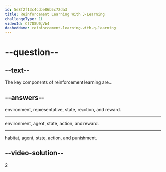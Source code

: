 ```yaml
---
id: 5e8f2f13c4cdbe86b5c72da3
title: Reinforcement Learning With Q-Learning
challengeType: 11
videoId: Cf7DSU0gVb4
dashedName: reinforcement-learning-with-q-learning
---
```


# --question--

## --text--

The key components of reinforcement learning are...

## --answers--

environment, representative, state, reaction, and reward.

---

environment, agent, state, action, and reward.

---

habitat, agent, state, action, and punishment.

## --video-solution--

2
